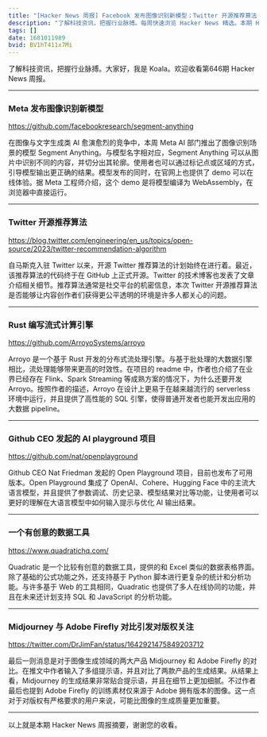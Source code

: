 ```yaml
---
title: "[Hacker News 周报] Facebook 发布图像识别新模型；Twitter 开源推荐算法；Rust 编写流式计算引擎"
description: "了解科技资讯，把握行业脉搏。每周快速浏览 Hacker News 精选。本期 Hacker Newsletter 地址: https://mailchi.mp/hackernewsletter/645-2562316?e=afe3b8e060"
tags: []
date: 1681011989
bvid: BV1hT411x7Mi
---
```

了解科技资讯，把握行业脉搏。大家好，我是 Koala。欢迎收看第646期 Hacker News 周报。

---

### Meta 发布图像识别新模型
https://github.com/facebookresearch/segment-anything

在图像与文字生成类 AI 愈演愈烈的竞争中，本周 Meta AI 部门推出了图像识别场景的模型 Segment Anything。与模型名字相对应，Segment Anything 可以从图片中识别不同的内容，并切分出其轮廓。使用者也可以通过标记点或区域的方式，引导模型输出更正确的结果。模型发布的同时，在官网上也提供了 demo 可以在线体验。据 Meta 工程师介绍，这个 demo 是将模型编译为 WebAssembly，在浏览器中直接运行。

---

### Twitter 开源推荐算法
https://blog.twitter.com/engineering/en_us/topics/open-source/2023/twitter-recommendation-algorithm

自马斯克入驻 Twitter 以来，开源 Twitter 推荐算法的计划始终在进行着。最近，该推荐算法的代码终于在 GitHub 上正式开源。Twitter 的技术博客也发表了文章介绍相关细节。推荐算法通常是社交平台的机密信息，本次 Twitter 开源推荐算法是否能够让内容创作者们获得更公平透明的环境是许多人都关心的问题。

---

### Rust 编写流式计算引擎
https://github.com/ArroyoSystems/arroyo

Arroyo 是一个基于 Rust 开发的分布式流处理引擎。与基于批处理的大数据引擎相比，流处理能够带来更高的时效性。在项目的 readme 中，作者也介绍了在业界已经存在 Flink、Spark Streaming 等成熟方案的情况下，为什么还要开发 Arroyo。按照作者的描述，Arroyo 在设计上更易于在越来越流行的 serverless 环境中运行，并且提供了高性能的 SQL 引擎，使得普通开发者也能开发出应用的大数据 pipeline。

---

### Github CEO 发起的 AI playground 项目
https://github.com/nat/openplayground

Github CEO Nat Friedman 发起的 Open Playground 项目，目前也发布了可用版本。Open Playground 集成了 OpenAI、Cohere、Hugging Face 中的主流大语言模型，并且提供了参数调试、历史记录、模型结果对比等功能，让使用者可以更好的理解在大语言模型中如何输入提示与优化 AI 输出结果。

---

### 一个有创意的数据工具
https://www.quadratichq.com/

Quadratic 是一个比较有创意的数据工具，提供的和 Excel 类似的数据表格界面。除了基础的公式功能之外，还支持基于 Python 脚本进行更复杂的统计和分析功能。与许多基于 Web 的工具相同，Quadratic 也提供了多人在线协同的功能，并且在未来还计划支持 SQL 和 JavaScript 的分析功能。

---

### Midjourney 与 Adobe Firefly 对比引发对版权关注
https://twitter.com/DrJimFan/status/1642921475849203712

最后一则消息是对于图像生成领域的两大产品 Midjourney 和 Adobe Firefly 的对比。在推文中作者输入了多组提示语，并且对比了两款产品的生成结果。从结果上看，Midjourney 的生成结果非常贴合提示语，并且在细节上更加细腻。不过作者最后也提到 Adobe Firefly 的训练素材仅来源于 Adobe 拥有版本的图像。这一点对于对版权有严格要求的用户来说，可能比图像的生成质量更加重要。

---

以上就是本期 Hacker News 周报摘要，谢谢您的收看。


